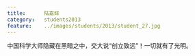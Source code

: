 ```yaml
---
title:		陆嘉辉
category:	students2013
feature:	../images/students/2013/student_27.jpg
---
```

中国科学大师隐藏在黑暗之中，交大说“创立致远”！一切就有了光明。



